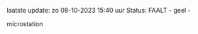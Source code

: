 laatste update: 
zo 08-10-2023 15:40   uur 
Status: FAALT - geel - 
<div class="service Y">microstation</div>